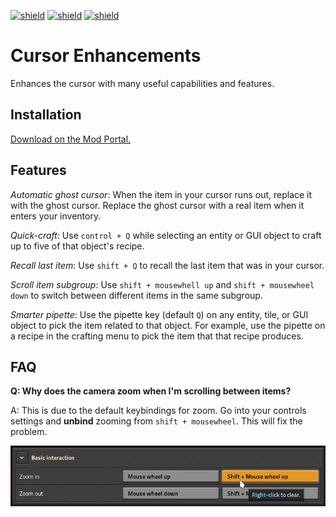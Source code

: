 [![shield](https://img.shields.io/badge/Ko--fi-Donate%20-hotpink?logo=kofi&logoColor=white)](https://ko-fi.com/raiguard)
[![shield](https://img.shields.io/badge/Crowdin-Translate-brightgreen)](https://crowdin.com/project/raiguards-factorio-mods)
[![shield](https://img.shields.io/badge/dynamic/json?color=orange&label=Factorio&query=downloads_count&suffix=%20downloads&url=https%3A%2F%2Fmods.factorio.com%2Fapi%2Fmods%2FCursorEnhancements)](https://mods.factorio.com/mod/CursorEnhancements)

# Cursor Enhancements

Enhances the cursor with many useful capabilities and features.

## Installation

[Download on the Mod Portal.](https://mods.factorio.com/mod/CursorEnhancements)

## Features

*Automatic ghost cursor*: When the item in your cursor runs out, replace it
with the ghost cursor. Replace the ghost cursor with a real item when it enters
your inventory.

*Quick-craft*: Use `control + Q` while selecting an entity or GUI object to
craft up to five of that object's recipe.

*Recall last item*: Use `shift + Q` to recall the last item that was in your
cursor.

*Scroll item subgroup*: Use `shift + mousewhell up` and `shift + mousewheel
down` to switch between different items in the same subgroup.

*Smarter pipette*: Use the pipette key (default `Q`) on any entity, tile, or
GUI object to pick the item related to that object. For example, use the
pipette on a recipe in the crafting menu to pick the item that that recipe
produces.

## FAQ

**Q: Why does the camera zoom when I'm scrolling between items?**

A: This is due to the default keybindings for zoom. Go into your controls
settings and **unbind** zooming from `shift + mousewheel`. This will fix the
problem.

![](./screenshots/zoom.jpg)
